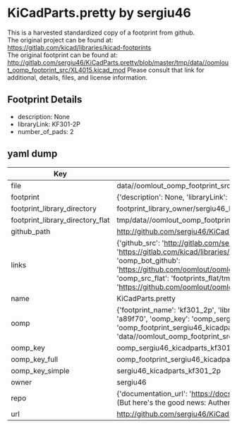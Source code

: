 # KiCadParts.pretty by sergiu46  
This is a harvested standardized copy of a footprint from github.  
The original project can be found at:  
https://gitlab.com/kicad/libraries/kicad-footprints  
The original footprint can be found at:
http://gitlab.com/sergiu46/KiCadParts.pretty/blob/master/tmp/data//oomlout_oomp_footprint_src/XL4015.kicad_mod
Please consult that link for additional, details, files, and license information.  
## Footprint Details
* description: None  
* libraryLink: KF301-2P  
* number_of_pads: 2  
## yaml dump  
| Key | Value |  
| --- | --- |  
| file | data//oomlout_oomp_footprint_src/KiCadParts.pretty/KF301-2P.kicad_mod |  
| footprint | {'description': None, 'libraryLink': 'KF301-2P', 'number_of_pads': 2} |  
| footprint_library_directory | footprint_library_owner/sergiu46_KiCadParts.pretty |  
| footprint_library_directory_flat | tmp/data//oomlout_oomp_footprint_src/footprints_flat/sergiu46_kicadparts_kf301_2p/working |  
| github_path | http://github.com/sergiu46/KiCadParts.pretty/blob/master/tmp/data//oomlout_oomp_footprint_src/KF301-2P.kicad_mod |  
| links | {'github_src': 'http://gitlab.com/sergiu46/KiCadParts.pretty/blob/master/tmp/data//oomlout_oomp_footprint_src/XL4015.kicad_mod', 'github_src_repo': 'https://gitlab.com/kicad/libraries/kicad-footprints', 'oomp_bot': 'tmp/data//oomlout_oomp_footprint_src/footprints/sergiu46_kicadparts_kf301_2p/working', 'oomp_bot_github': 'https://github.com/oomlout/oomlout_oomp_footprint_bot/tree/main/tmp/data//oomlout_oomp_footprint_src/footprints/sergiu46_kicadparts_kf301_2p/working', 'oomp_src_flat': 'footprints_flat/tmp/data//oomlout_oomp_footprint_src/footprints_flat/sergiu46_kicadparts_kf301_2p/working', 'oomp_src_flat_github': 'https://github.com/oomlout/oomlout_oomp_footprint_src/tree/main/tmp/data//oomlout_oomp_footprint_src/footprints_flat/sergiu46_kicadparts_kf301_2p/working'} |  
| name | KiCadParts.pretty |  
| oomp | {'footprint_name': 'kf301_2p', 'library_name': 'kicadparts', 'md5': 'a89f70b9bfbcdd9c53e0e1180d1e259d', 'md5_10': 'a89f70b9bf', 'md5_5': 'a89f7', 'md5_6': 'a89f70', 'oomp_key': 'oomp_sergiu46_kicadparts_kf301_2p', 'oomp_key_extra': 'oomp_footprint_sergiu46_kicadparts_kf301_2p', 'oomp_key_full': 'oomp_footprint_sergiu46_kicadparts_kf301_2p_a89f70', 'oomp_key_simple': 'sergiu46_kicadparts_kf301_2p', 'original_filename': 'data//oomlout_oomp_footprint_src/KiCadParts.pretty/KF301-2P.kicad_mod', 'owner_name': 'sergiu46'} |  
| oomp_key | oomp_sergiu46_kicadparts_kf301_2p |  
| oomp_key_full | oomp_footprint_sergiu46_kicadparts_kf301_2p |  
| oomp_key_simple | sergiu46_kicadparts_kf301_2p |  
| owner | sergiu46 |  
| repo | {'documentation_url': 'https://docs.github.com/rest/overview/resources-in-the-rest-api#rate-limiting', 'message': "API rate limit exceeded for 84.66.142.224. (But here's the good news: Authenticated requests get a higher rate limit. Check out the documentation for more details.)"} |  
| url | http://github.com/sergiu46/KiCadParts.pretty |  

